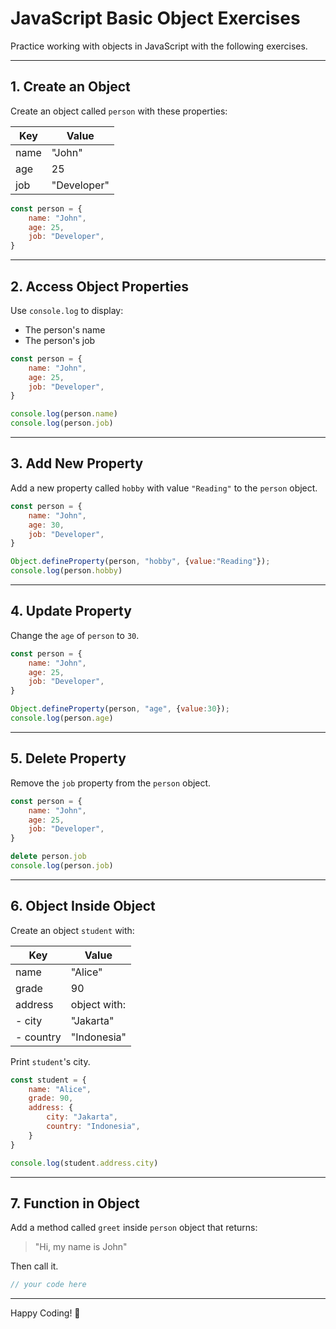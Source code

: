 
# JavaScript Basic Object Exercises

Practice working with objects in JavaScript with the following exercises.

---

## 1. Create an Object

Create an object called `person` with these properties:

| Key   | Value       |
|-------|-------------|
| name  | "John"      |
| age   | 25          |
| job   | "Developer" |

```javascript
const person = {
    name: "John",
    age: 25,
    job: "Developer",
}
```

---

## 2. Access Object Properties

Use `console.log` to display:
- The person's name
- The person's job

```javascript
const person = {
    name: "John",
    age: 25,
    job: "Developer",
}

console.log(person.name)
console.log(person.job)
```

---

## 3. Add New Property

Add a new property called `hobby` with value `"Reading"` to the `person` object.

```javascript
const person = {
    name: "John",
    age: 30,
    job: "Developer",
}

Object.defineProperty(person, "hobby", {value:"Reading"});
console.log(person.hobby)
```

---

## 4. Update Property

Change the `age` of `person` to `30`.

```javascript
const person = {
    name: "John",
    age: 25,
    job: "Developer",
}

Object.defineProperty(person, "age", {value:30});
console.log(person.age)
```

---

## 5. Delete Property

Remove the `job` property from the `person` object.

```javascript
const person = {
    name: "John",
    age: 25,
    job: "Developer",
}

delete person.job
console.log(person.job)
```

---

## 6. Object Inside Object

Create an object `student` with:

| Key     | Value              |
|---------|-------------------|
| name    | "Alice"           |
| grade   | 90                |
| address | object with:      |
| - city  | "Jakarta"         |
| - country | "Indonesia"     |

Print `student`'s city.

```javascript
const student = {
    name: "Alice",
    grade: 90,
    address: {
        city: "Jakarta",
        country: "Indonesia",
    }
}

console.log(student.address.city)
```

---

## 7. Function in Object

Add a method called `greet` inside `person` object that returns:

> "Hi, my name is John"

Then call it.

```javascript
// your code here
```

---

Happy Coding! 🚀
